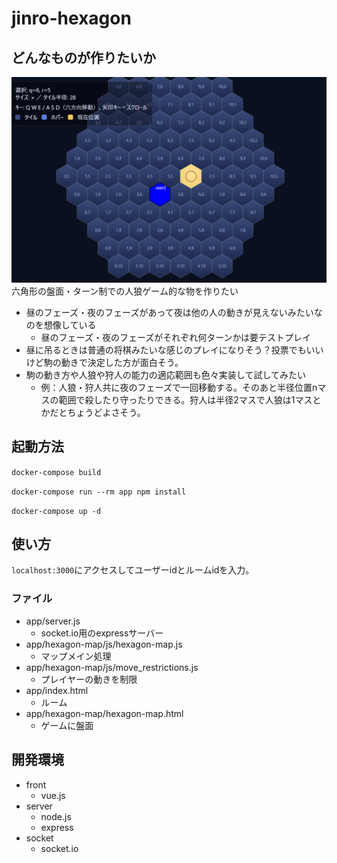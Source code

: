 # jinro-hexagon
## どんなものが作りたいか
![alt text](image.png)
六角形の盤面・ターン制での人狼ゲーム的な物を作りたい
- 昼のフェーズ・夜のフェーズがあって夜は他の人の動きが見えないみたいなのを想像している
    - 昼のフェーズ・夜のフェーズがそれぞれ何ターンかは要テストプレイ
- 昼に吊るときは普通の将棋みたいな感じのプレイになりそう？投票でもいいけど駒の動きで決定した方が面白そう。
- 駒の動き方や人狼や狩人の能力の適応範囲も色々実装して試してみたい
    - 例：人狼・狩人共に夜のフェーズで一回移動する。そのあと半径位置nマスの範囲で殺したり守ったりできる。狩人は半径2マスで人狼は1マスとかだとちょうどよさそう。
## 起動方法
` docker-compose build `

` docker-compose run --rm app npm install `

` docker-compose up -d `

## 使い方
`localhost:3000`にアクセスしてユーザーidとルームidを入力。
### ファイル
- app/server.js
    - socket.io用のexpressサーバー
- app/hexagon-map/js/hexagon-map.js
    - マップメイン処理
- app/hexagon-map/js/move_restrictions.js
    - プレイヤーの動きを制限
- app/index.html
    - ルーム
- app/hexagon-map/hexagon-map.html
    - ゲームに盤面

## 開発環境
- front
    - vue.js
- server
    - node.js
    - express
- socket
    - socket.io


